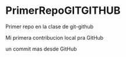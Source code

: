# PrimerRepoGITGITHUB
Primer repo en la clase de git-github

Mi primera contribucion local pra GitHub

un commit mas desde GitHub
